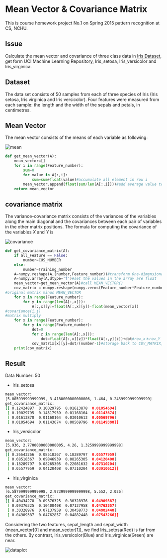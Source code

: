 


# **Mean Vector & Covariance Matrix** 
This is course homework project No.1 on Spring 2015 pattern recognition at CS, NCHU.
## **Issue**
Calculate the mean vector and covariance of three class data in [Iris Dataset](http://archive.ics.uci.edu/ml/), get form UCI Machine Learning Repository,  Iris_setosa, Iris_versicolor and Iris_virginica.
## **Dataset**
The data set consists of 50 samples from each of three species of Iris (Iris setosa, Iris virginica and Iris versicolor). Four features were measured from each sample: the length and the width of the sepals and petals, in centimetres.

## **Mean Vector**
The mean vector consists of the means of each variable as following:

![mean](https://github.com/nightheronry/Mean__Covariance/blob/master/Mean.png)

```python
def get_mean_vector(A):
    mean_vector=[]
    for i in range(Feature_number):
        sum=0
        for value in A[:,i]:
            sum=sum+float(value)#accumulate all element in row i
        mean_vector.append(float(sum/len(A[:,i])))#add average value to MEAN_VECTOR
    return mean_vector
```
## **covariance matrix**
The variance-covariance matrix consists of the variances of the variables along the main diagonal and the covariances between each pair of variables in the other matrix positions.
The formula for computing the covariance of the variables _X_ and _Y_ is

![covariance](https://github.com/nightheronry/Mean__Covariance/blob/master/covariance.png)

```python
def get_covariance_matrix(A):
    if all_Feature == False:
        number=CUS_NUMBER
    else:
        number=Training_number
    A=numpy.reshape(A,(number,Feature_number))#transform One-dimensional matrix to matrix50*Feature_number matrix
    A=numpy.array(A,dtype='f')#set the values in the array are float
    mean_vector=get_mean_vector(A)#call MEAN_VECTOR()
    cov_matrix = numpy.reshape(numpy.zeros(Feature_number*Feature_number), (Feature_number,Feature_number))#matrix initialize
#original matrix minus MEAN_VECTOR
    for x in range(Feature_number):
        for y in range(len(A[:,x])):
            A[:,x][y]=float(A[:,x][y])-float(mean_vector[x])
#covariance(i,j)
#matrix multiply
    for x in range(Feature_number):
        for y in range(Feature_number):
            dot=0
            for z in range(len(A[:,x])):
                dot=float(A[:,x][z])*float(A[:,y][z])+dot#row_x＊row_Y
            cov_matrix[x][y]=dot/(number-1)#storage back to COV_MATRIX,them divide by N-1
    print(cov_matrix)
``` 
## **Result**
Data Number: 50
- Iris_setosa
```sh
mean_vector: 
[5.005999999999999, 3.4180000000000006, 1.464, 0.2439999999999999]
get_covariance_matrix:
[[ 0.12424897  0.10029795  0.01613878  0.01054694]
 [ 0.10029795  0.14517959  0.01168164  0.01143674]
 [ 0.01613878  0.01168164  0.03010613  0.00569796]
 [ 0.01054694  0.01143674  0.00569796  0.01149388]]
```
- Iris_versicolor
```sh
mean_vector: 
[5.936, 2.7700000000000005, 4.26, 1.3259999999999998]
get_covariance_matrix: 
[[ 0.26643266  0.08518367  0.18289797  0.05577959]
 [ 0.08518367  0.09846939  0.08265305  0.04120408]
 [ 0.18289797  0.08265305  0.22081632  0.07310204]
 [ 0.05577959  0.04120408  0.07310204  0.03910612]]
```
- Iris_virginica
```sh
mean_vector: 
[6.587999999999998, 2.9739999999999998, 5.552, 2.026]
get_covariance_matrix: 
[[ 0.40434278  0.09376325  0.30328976  0.04909387]
 [ 0.09376325  0.10400408  0.07137958  0.04762857]
 [ 0.30328976  0.07137958  0.30458773  0.04882448]
 [ 0.04909387  0.04762857  0.04882448  0.07543266]]
``` 
Considering the two features, sepal_length and sepal_width (mean_vector[0] and mean_vector[1]), we find Iris_setosa(Red) is
 far from the others. By contrast, Iris_versicolor(Blue) and Iris_virginica(Green) are near.


![dataplot](https://github.com/nightheronry/Mean__Covariance/blob/master/dataplot.png)
